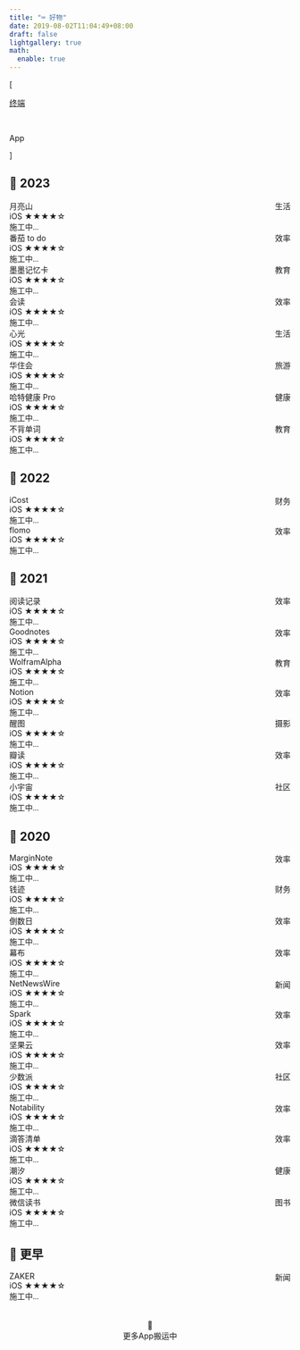 ```yaml
---
title: "⌨️ 好物"
date: 2019-08-02T11:04:49+08:00
draft: false
lightgallery: true
math:
  enable: true
---
```


<div class="nav-tab">
  <p class="bord">[</p>
  <a href="../goods"><p class="not">终端</p></a>&nbsp;
  <p class="now">App</p>
  <p class="bord">]</p>
</div>

<h2>🔖 2023</h2>

<div class="culture-list" cover-src="" json-src="books.json">
  <div class="media-app">
    <div class="media-cover-round" style="background-image:url(https://is1-ssl.mzstatic.com/image/thumb/Purple116/v4/0a/5e/bb/0a5ebbe6-b331-2d24-8981-898d109a193f/AppIcon-0-0-1x_U007emarketing-0-0-0-5-0-0-sRGB-0-0-0-GLES2_U002c0-512MB-85-220-0-0.png/460x0w.webp)"></div>
    <div class="media-meta">
      <div class="media-meta-item title">月亮山<span style="float:right;font-weight:400">生活</span></div>
      <div class="media-meta-item">
        <span class="author">iOS</span>
        <span class="star-score">★★★★<span class="grey-star">☆</span></span>
      </div>
      <div class="media-meta-item-app intro"><font face="LXGW WenKai Screen">施工中...</font></div>
    </div>
  </div>
  <div class="media-app">
    <div class="media-cover-round" style="background-image:url(https://is1-ssl.mzstatic.com/image/thumb/Purple116/v4/91/c6/a2/91c6a29c-4a14-d980-2903-3a7d56bc4989/AppIcon-0-0-1x_U007emarketing-0-10-0-0-sRGB-85-220.jpeg/460x0w.webp)"></div>
    <div class="media-meta">
      <div class="media-meta-item title">番茄 to do<span style="float:right;font-weight:400">效率</span></div>
      <div class="media-meta-item">
        <span class="author">iOS</span>
        <span class="star-score">★★★★<span class="grey-star">☆</span></span>
      </div>
      <div class="media-meta-item-app intro"><font face="LXGW WenKai Screen">施工中...</font></div>
    </div>
  </div>
  <div class="media-app">
    <div class="media-cover-round" style="background-image:url(https://is1-ssl.mzstatic.com/image/thumb/Purple126/v4/d3/3c/35/d33c3583-5c70-f5b2-8562-c3b40c5ee31c/AppIcon-0-0-1x_U007emarketing-0-0-0-10-0-0-sRGB-0-0-0-GLES2_U002c0-512MB-85-220-0-0.png/460x0w.webp)"></div>
    <div class="media-meta">
      <div class="media-meta-item title">墨墨记忆卡<span style="float:right;font-weight:400">教育</span></div>
      <div class="media-meta-item">
        <span class="author">iOS</span>
        <span class="star-score">★★★★<span class="grey-star">☆</span></span>
      </div>
      <div class="media-meta-item-app intro"><font face="LXGW WenKai Screen">施工中...</font></div>
    </div>
  </div>
  <div class="media-app">
    <div class="media-cover-round" style="background-image:url(https://is1-ssl.mzstatic.com/image/thumb/Purple126/v4/35/13/73/351373a1-a21a-2996-3e1d-144b43976308/AppIcon-0-1x_U007emarketing-0-7-0-85-220.png/460x0w.webp)"></div>
    <div class="media-meta">
      <div class="media-meta-item title">会读<span style="float:right;font-weight:400">效率</span></div>
      <div class="media-meta-item">
        <span class="author">iOS</span>
        <span class="star-score">★★★★<span class="grey-star">☆</span></span>
      </div>
      <div class="media-meta-item-app intro"><font face="LXGW WenKai Screen">施工中...</font></div>
    </div>
  </div>
  <div class="media-app">
    <div class="media-cover-round" style="background-image:url(https://is1-ssl.mzstatic.com/image/thumb/Purple116/v4/2c/d0/90/2cd0908c-34be-d058-0597-cf6fe5f3b39d/AppIcon-0-0-1x_U007epad-0-85-220-0.png/460x0w.webp); background-size: 103px 103px;"></div>
    <div class="media-meta">
      <div class="media-meta-item title">心光<span style="float:right;font-weight:400">生活</span></div>
      <div class="media-meta-item">
        <span class="author">iOS</span>
        <span class="star-score">★★★★<span class="grey-star">☆</span></span>
      </div>
      <div class="media-meta-item-app intro"><font face="LXGW WenKai Screen">施工中...</font></div>
    </div>
  </div>
  <div class="media-app">
    <div class="media-cover-round" style="background-image:url(https://is1-ssl.mzstatic.com/image/thumb/Purple126/v4/0e/41/32/0e41321a-c4d3-3755-ddaa-784ab80b8d4a/AppIcon-0-0-1x_U007emarketing-0-0-0-5-0-0-sRGB-0-0-0-GLES2_U002c0-512MB-85-220-0-0.png/460x0w.webp)"></div>
    <div class="media-meta">
      <div class="media-meta-item title">华住会<span style="float:right;font-weight:400">旅游</span></div>
      <div class="media-meta-item">
        <span class="author">iOS</span>
        <span class="star-score">★★★★<span class="grey-star">☆</span></span>
      </div>
      <div class="media-meta-item-app intro"><font face="LXGW WenKai Screen">施工中...</font></div>
    </div>
  </div>
  <div class="media-app">
    <div class="media-cover-round" style="background-image:url(https://is1-ssl.mzstatic.com/image/thumb/Purple126/v4/6a/15/b3/6a15b3c8-5bd2-2af2-995c-ea716d4a4cab/gzheart_AppIcon_white_bg_red_heart-0-0-1x_U007emarketing-0-10-0-sRGB-85-220.png/460x0w.webp)"></div>
    <div class="media-meta">
      <div class="media-meta-item title">哈特健康 Pro<span style="float:right;font-weight:400">健康</span></div>
      <div class="media-meta-item">
        <span class="author">iOS</span>
        <span class="star-score">★★★★<span class="grey-star">☆</span></span>
      </div>
      <div class="media-meta-item-app intro"><font face="LXGW WenKai Screen">施工中...</font></div>
    </div>
  </div>
  <div class="media-app">
    <div class="media-cover-round" style="background-image:url(https://is1-ssl.mzstatic.com/image/thumb/Purple126/v4/f2/7f/8a/f27f8a1f-5574-ab06-7e9a-6592c15fac3c/AppIcon-0-0-1x_U007emarketing-0-0-0-7-0-0-sRGB-0-0-0-GLES2_U002c0-512MB-85-220-0-0.png/460x0w.webp)"></div>
    <div class="media-meta">
      <div class="media-meta-item title">不背单词<span style="float:right;font-weight:400">教育</span></div>
      <div class="media-meta-item">
        <span class="author">iOS</span>
        <span class="star-score">★★★★<span class="grey-star">☆</span></span>
      </div>
      <div class="media-meta-item-app intro"><font face="LXGW WenKai Screen">施工中...</font></div>
    </div>
  </div>
</div>


<h2>🔖 2022</h2>

<div class="culture-list" cover-src="" json-src="books.json">
  <div class="media-app">
    <div class="media-cover-round" style="background-image:url(https://is1-ssl.mzstatic.com/image/thumb/Purple116/v4/fc/da/61/fcda61bb-d07b-9136-c029-487076f45644/AppIcon-0-0-1x_U007emarketing-0-5-0-85-220.png/460x0w.webp)"></div>
    <div class="media-meta">
      <div class="media-meta-item title">iCost<span style="float:right;font-weight:400">财务</span></div>
      <div class="media-meta-item">
        <span class="author">iOS</span>
        <span class="star-score">★★★★<span class="grey-star">☆</span></span>
      </div>
      <div class="media-meta-item-app intro"><font face="LXGW WenKai Screen">施工中...</font></div>
    </div>
  </div>
  <div class="media-app">
    <div class="media-cover-round" style="background-image:url(https://is1-ssl.mzstatic.com/image/thumb/Purple116/v4/6a/0e/18/6a0e18b1-ce17-baaf-bdf7-db5fdc6003d1/AppIcon-0-1x_U007epad-0-0-85-220-0.png/460x0w.webp)"></div>
    <div class="media-meta">
      <div class="media-meta-item title">flomo<span style="float:right;font-weight:400">效率</span></div>
      <div class="media-meta-item">
        <span class="author">iOS</span>
        <span class="star-score">★★★★<span class="grey-star">☆</span></span>
      </div>
      <div class="media-meta-item-app intro"><font face="LXGW WenKai Screen">施工中...</font></div>
    </div>
  </div>
</div>

<h2>🔖 2021</h2>

<div class="culture-list" cover-src="" json-src="books.json">
  <div class="media-app">
    <div class="media-cover-round" style="background-image:url(https://is1-ssl.mzstatic.com/image/thumb/Purple116/v4/eb/22/62/eb2262a8-f211-e41e-f5ff-e93966ed122e/AppIcon-0-0-1x_U007emarketing-0-0-0-7-0-0-sRGB-0-0-0-GLES2_U002c0-512MB-85-220-0-0.png/460x0w.webp)"></div>
    <div class="media-meta">
      <div class="media-meta-item title">阅读记录<span style="float:right;font-weight:400">效率</span></div>
      <div class="media-meta-item">
        <span class="author">iOS</span>
        <span class="star-score">★★★★<span class="grey-star">☆</span></span>
      </div>
      <div class="media-meta-item-app intro"><font face="LXGW WenKai Screen">施工中...</font></div>
    </div>
  </div>
  <div class="media-app">
    <div class="media-cover-round" style="background-image:url(https://is1-ssl.mzstatic.com/image/thumb/Purple126/v4/c7/06/c7/c706c7fb-6250-f0e5-f2ea-3b657b79c906/AppIcon-2x-4-85-220.png/460x0w.webp);background-size: 113px 113px;"></div>
    <div class="media-meta">
      <div class="media-meta-item title">Goodnotes<span style="float:right;font-weight:400">效率</span></div>
      <div class="media-meta-item">
        <span class="author">iOS</span>
        <span class="star-score">★★★★<span class="grey-star">☆</span></span>
      </div>
      <div class="media-meta-item-app intro"><font face="LXGW WenKai Screen">施工中...</font></div>
    </div>
  </div>
  <div class="media-app">
    <div class="media-cover-round" style="background-image:url(https://is1-ssl.mzstatic.com/image/thumb/Purple116/v4/d1/2b/5b/d12b5b7a-b2d4-8ad3-676c-e9dc320a8f9f/AppIcon-1x_U007emarketing-0-7-0-85-220.png/460x0w.webp)"></div>
    <div class="media-meta">
      <div class="media-meta-item title">WolframAlpha<span style="float:right;font-weight:400">教育</span></div>
      <div class="media-meta-item">
        <span class="author">iOS</span>
        <span class="star-score">★★★★<span class="grey-star">☆</span></span>
      </div>
      <div class="media-meta-item-app intro"><font face="LXGW WenKai Screen">施工中...</font></div>
    </div>
  </div>
  <div class="media-app">
    <div class="media-cover-round" style="background-image:url(https://is1-ssl.mzstatic.com/image/thumb/Purple116/v4/48/f3/f3/48f3f3ea-b32d-6735-caa9-6dfc4ce99eb4/AppIconProd-0-1x_U007emarketing-0-10-0-85-220-0.png/460x0w.webp)"></div>
    <div class="media-meta">
      <div class="media-meta-item title">Notion<span style="float:right;font-weight:400">效率</span></div>
      <div class="media-meta-item">
        <span class="author">iOS</span>
        <span class="star-score">★★★★<span class="grey-star">☆</span></span>
      </div>
      <div class="media-meta-item-app intro"><font face="LXGW WenKai Screen">施工中...</font></div>
    </div>
  </div>
  <div class="media-app">
    <div class="media-cover-round" style="background-image:url(https://is1-ssl.mzstatic.com/image/thumb/Purple126/v4/39/a0/3f/39a03f47-5e58-997e-7f39-3ce5ec4b4d16/AppIcon-0-0-1x_U007emarketing-0-0-0-7-0-0-sRGB-0-0-0-GLES2_U002c0-512MB-85-220-0-0.png/460x0w.webp)"></div>
    <div class="media-meta">
      <div class="media-meta-item title">醒图<span style="float:right;font-weight:400">摄影</span></div>
      <div class="media-meta-item">
        <span class="author">iOS</span>
        <span class="star-score">★★★★<span class="grey-star">☆</span></span>
      </div>
      <div class="media-meta-item-app intro"><font face="LXGW WenKai Screen">施工中...</font></div>
    </div>
  </div>
  <div class="media-app">
    <div class="media-cover-round" style="background-image:url(https://is1-ssl.mzstatic.com/image/thumb/Purple116/v4/c6/c2/53/c6c25390-6e31-dfec-f53c-f99c77d59f18/AppIcon-0-0-1x_U007emarketing-0-0-0-7-0-0-sRGB-0-0-0-GLES2_U002c0-512MB-85-220-0-0.png/460x0w.webp)"></div>
    <div class="media-meta">
      <div class="media-meta-item title">瓣读<span style="float:right;font-weight:400">效率</span></div>
      <div class="media-meta-item">
        <span class="author">iOS</span>
        <span class="star-score">★★★★<span class="grey-star">☆</span></span>
      </div>
      <div class="media-meta-item-app intro"><font face="LXGW WenKai Screen">施工中...</font></div>
    </div>
  </div>
  <div class="media-app">
    <div class="media-cover-round" style="background-image:url(https://is1-ssl.mzstatic.com/image/thumb/Purple126/v4/ef/0b/39/ef0b3917-6419-1f4a-995d-8929838e76fd/AppIcon-0-0-1x_U007emarketing-0-5-0-sRGB-85-220.png/460x0w.webp)"></div>
    <div class="media-meta">
      <div class="media-meta-item title">小宇宙<span style="float:right;font-weight:400">社区</span></div>
      <div class="media-meta-item">
        <span class="author">iOS</span>
        <span class="star-score">★★★★<span class="grey-star">☆</span></span>
      </div>
      <div class="media-meta-item-app intro"><font face="LXGW WenKai Screen">施工中...</font></div>
    </div>
  </div>
</div>

<h2>🔖 2020</h2>

<div class="culture-list" cover-src="" json-src="books.json">
  <div class="media-app">
    <div class="media-cover-round" style="background-image:url(https://is1-ssl.mzstatic.com/image/thumb/Purple126/v4/c8/bf/21/c8bf2180-ddb2-3935-5c28-3ef958366908/AppIcon-0-0-1x_U007emarketing-0-0-0-6-0-0-sRGB-0-0-0-GLES2_U002c0-512MB-85-220-0-0.png/460x0w.webp)"></div>
    <div class="media-meta">
      <div class="media-meta-item title">MarginNote<span style="float:right;font-weight:400">效率</span></div>
      <div class="media-meta-item">
        <span class="author">iOS</span>
        <span class="star-score">★★★★<span class="grey-star">☆</span></span>
      </div>
      <div class="media-meta-item-app intro"><font face="LXGW WenKai Screen">施工中...</font></div>
    </div>
  </div>
  <div class="media-app">
    <div class="media-cover-round" style="background-image:url(https://is1-ssl.mzstatic.com/image/thumb/Purple126/v4/ae/39/44/ae3944d1-056b-7a04-2867-3390056d7f77/AppIcon-0-0-85-220-0-0-0-0-4-0-0-0-2x-sRGB-0-0-0-0-0.png/460x0w.webp);background-size: 113px 113px;"></div>
    <div class="media-meta">
      <div class="media-meta-item title">钱迹<span style="float:right;font-weight:400">财务</span></div>
      <div class="media-meta-item">
        <span class="author">iOS</span>
        <span class="star-score">★★★★<span class="grey-star">☆</span></span>
      </div>
      <div class="media-meta-item-app intro"><font face="LXGW WenKai Screen">施工中...</font></div>
    </div>
  </div>
  <div class="media-app">
    <div class="media-cover-round" style="background-image:url(https://is1-ssl.mzstatic.com/image/thumb/Purple126/v4/06/4b/f0/064bf096-8dea-b8d1-0360-4335b9cf42a4/AppIcon-0-0-1x_U007emarketing-0-5-0-0-85-220.png/460x0w.webp)"></div>
    <div class="media-meta">
      <div class="media-meta-item title">倒数日<span style="float:right;font-weight:400">效率</span></div>
      <div class="media-meta-item">
        <span class="author">iOS</span>
        <span class="star-score">★★★★<span class="grey-star">☆</span></span>
      </div>
      <div class="media-meta-item-app intro"><font face="LXGW WenKai Screen">施工中...</font></div>
    </div>
  </div>
  <div class="media-app">
    <div class="media-cover-round" style="background-image:url(https://is1-ssl.mzstatic.com/image/thumb/Purple126/v4/f1/32/f2/f132f2e3-8021-d46a-e0c2-efd08b6eb207/AppIcon-0-0-1x_U007emarketing-0-10-0-0-GLES2_U002c0-85-220.png/460x0w.webp)"></div>
    <div class="media-meta">
      <div class="media-meta-item title">幕布<span style="float:right;font-weight:400">效率</span></div>
      <div class="media-meta-item">
        <span class="author">iOS</span>
        <span class="star-score">★★★★<span class="grey-star">☆</span></span>
      </div>
      <div class="media-meta-item-app intro"><font face="LXGW WenKai Screen">施工中...</font></div>
    </div>
  </div>
  <div class="media-app">
    <div class="media-cover-round" style="background-image:url(https://is1-ssl.mzstatic.com/image/thumb/Purple116/v4/cf/59/8e/cf598e6a-38fe-2182-8ea7-3fc31875d7d9/AppIcon-0-1x_U007emarketing-0-0-0-7-0-0-85-220.png/460x0w.webp)"></div>
    <div class="media-meta">
      <div class="media-meta-item title">NetNewsWire<span style="float:right;font-weight:400">新闻</span></div>
      <div class="media-meta-item">
        <span class="author">iOS</span>
        <span class="star-score">★★★★<span class="grey-star">☆</span></span>
      </div>
      <div class="media-meta-item-app intro"><font face="LXGW WenKai Screen">施工中...</font></div>
    </div>
  </div>
  <div class="media-app">
    <div class="media-cover-round" style="background-image:url(https://is1-ssl.mzstatic.com/image/thumb/Purple126/v4/5d/e0/08/5de008cc-c244-6ca8-c793-67d4de3c2c36/AppIcon-0-0-1x_U007emarketing-0-7-0-0-85-220.png/460x0w.webp)"></div>
    <div class="media-meta">
      <div class="media-meta-item title">Spark<span style="float:right;font-weight:400">效率</span></div>
      <div class="media-meta-item">
        <span class="author">iOS</span>
        <span class="star-score">★★★★<span class="grey-star">☆</span></span>
      </div>
      <div class="media-meta-item-app intro"><font face="LXGW WenKai Screen">施工中...</font></div>
    </div>
  </div>
  <div class="media-app">
    <div class="media-cover-round" style="background-image:url(https://is1-ssl.mzstatic.com/image/thumb/Purple116/v4/bc/3b/36/bc3b36fd-e87b-037b-43a4-74a2020a2931/AppIcon-0-0-1x_U007emarketing-0-10-0-0-85-220.png/460x0w.webp)"></div>
    <div class="media-meta">
      <div class="media-meta-item title">坚果云<span style="float:right;font-weight:400">效率</span></div>
      <div class="media-meta-item">
        <span class="author">iOS</span>
        <span class="star-score">★★★★<span class="grey-star">☆</span></span>
      </div>
      <div class="media-meta-item-app intro"><font face="LXGW WenKai Screen">施工中...</font></div>
    </div>
  </div>
  <div class="media-app">
    <div class="media-cover-round" style="background-image:url(https://is1-ssl.mzstatic.com/image/thumb/Purple116/v4/ff/f8/b3/fff8b3b9-ee78-dce8-acc3-eb94a3447f4c/AppIcon-0-1x_U007emarketing-0-7-0-85-220.png/460x0w.webp)"></div>
    <div class="media-meta">
      <div class="media-meta-item title">少数派<span style="float:right;font-weight:400">社区</span></div>
      <div class="media-meta-item">
        <span class="author">iOS</span>
        <span class="star-score">★★★★<span class="grey-star">☆</span></span>
      </div>
      <div class="media-meta-item-app intro"><font face="LXGW WenKai Screen">施工中...</font></div>
    </div>
  </div>
  <div class="media-app">
    <div class="media-cover-round" style="background-image:url(https://is1-ssl.mzstatic.com/image/thumb/Purple126/v4/0f/34/9a/0f349a1c-6c99-5f1f-68c5-3f11cb14ea79/AppIcon-2x_U007euniversal-4-0-85-220.png/460x0w.webp); background-size: 111px 111px;"></div>
    <div class="media-meta">
      <div class="media-meta-item title">Notability<span style="float:right;font-weight:400">效率</span></div>
      <div class="media-meta-item">
        <span class="author">iOS</span>
        <span class="star-score">★★★★<span class="grey-star">☆</span></span>
      </div>
      <div class="media-meta-item-app intro"><font face="LXGW WenKai Screen">施工中...</font></div>
    </div>
  </div>
  <div class="media-app">
    <div class="media-cover-round" style="background-image:url(https://is1-ssl.mzstatic.com/image/thumb/Purple126/v4/6a/f3/51/6af351cf-91df-84b3-c3a2-a82951d4a5e6/AppIcon-0-0-1x_U007emarketing-0-7-0-85-220.png/460x0w.webp)"></div>
    <div class="media-meta">
      <div class="media-meta-item title">滴答清单<span style="float:right;font-weight:400">效率</span></div>
      <div class="media-meta-item">
        <span class="author">iOS</span>
        <span class="star-score">★★★★<span class="grey-star">☆</span></span>
      </div>
      <div class="media-meta-item-app intro"><font face="LXGW WenKai Screen">施工中...</font></div>
    </div>
  </div>
  <div class="media-app">
    <div class="media-cover-round" style="background-image:url(https://is1-ssl.mzstatic.com/image/thumb/Purple116/v4/c0/99/a7/c099a78e-eb9e-c129-8b1a-56198ac9173c/AppIcon-0-0-1x_U007emarketing-0-7-0-sRGB-85-220.png/460x0w.webp)"></div>
    <div class="media-meta">
      <div class="media-meta-item title">潮汐<span style="float:right;font-weight:400">健康</span></div>
      <div class="media-meta-item">
        <span class="author">iOS</span>
        <span class="star-score">★★★★<span class="grey-star">☆</span></span>
      </div>
      <div class="media-meta-item-app intro"><font face="LXGW WenKai Screen">施工中...</font></div>
    </div>
  </div>
  <div class="media-app">
    <div class="media-cover-round" style="background-image:url(https://is1-ssl.mzstatic.com/image/thumb/Purple126/v4/58/2e/f2/582ef24c-ec6c-9aab-a4a8-4995d393558c/AppIcon-0-1x_U007emarketing-0-7-0-85-220.png/460x0w.webp)"></div>
    <div class="media-meta">
      <div class="media-meta-item title">微信读书<span style="float:right;font-weight:400">图书</span></div>
      <div class="media-meta-item">
        <span class="author">iOS</span>
        <span class="star-score">★★★★<span class="grey-star">☆</span></span>
      </div>
      <div class="media-meta-item-app intro"><font face="LXGW WenKai Screen">施工中...</font></div>
    </div>
  </div>
</div>

<h2>🔖 更早</h2>

<div class="culture-list" cover-src="" json-src="books.json">
  <div class="media-app">
    <div class="media-cover-round" style="background-image:url(https://is1-ssl.mzstatic.com/image/thumb/Purple126/v4/58/00/fc/5800fc54-23eb-e2a1-408a-4eaccb20231e/AppIcon-0-0-1x_U007emarketing-0-5-0-0-85-220.png/460x0w.webp)"></div>
    <div class="media-meta">
      <div class="media-meta-item title">ZAKER<span style="float:right;font-weight:400">新闻</span></div>
      <div class="media-meta-item">
        <span class="author">iOS</span>
        <span class="star-score">★★★★<span class="grey-star">☆</span></span>
      </div>
      <div class="media-meta-item-app intro"><font face="LXGW WenKai Screen">施工中...</font></div>
    </div>
  </div>
</div>

<center><br><br>🔐<br>更多App搬运中</center>